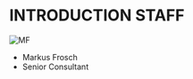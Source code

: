 <!SLIDE noprint smbullets>

# INTRODUCTION STAFF
<img id="staff" src="/image/global/_images/netways/staff/MF.jpg" alt="MF">

* Markus Frosch
 * Senior Consultant
